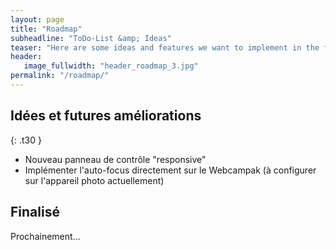```yaml
---
layout: page
title: "Roadmap"
subheadline: "ToDo-List &amp; Ideas"
teaser: "Here are some ideas and features we want to implement in the future."
header:
   image_fullwidth: "header_roadmap_3.jpg"
permalink: "/roadmap/"
---
```


## Idées et futures améliorations
{: .t30 }

* Nouveau panneau de contrôle "responsive"
* Implémenter l'auto-focus directement sur le Webcampak (à configurer sur l'appareil photo actuellement)

## Finalisé
Prochainement...